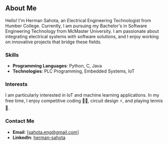 ## About Me

Hello! I'm Herman Sahota, an Electrical Engineering Technologist from Humber College. Currently, I am pursuing my Bachelor's in Software Engineering Technology from McMaster University. I am passionate about integrating electrical systems with software solutions, and I enjoy working on innovative projects that bridge these fields.

### Skills

- **Programming Languages**: Python, C, Java
- **Technologies**: PLC Programming, Embedded Systems, IoT

### Interests

I am particularly interested in IoT and machine learning applications. In my free time, I enjoy competitive coding 🏃‍♂️, circuit design ⚡, and playing tennis 🎾.

### Contact Me

- **Email**: [sahota.eng@gmail.com]
- **LinkedIn**: [herman-sahota](https://www.linkedin.com/in/herman-sahota/)
